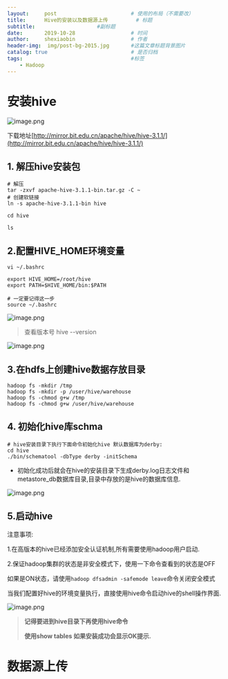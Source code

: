 ```yaml
---
layout:     post   				        # 使用的布局（不需要改）
title:      Hive的安装以及数据源上传 		   # 标题 
subtitle:                    #副标题
date:       2019-10-28 				    # 时间
author:     shexiaobin 				    # 作者
header-img:  img/post-bg-2015.jpg     	#这篇文章标题背景图片
catalog: true 						    # 是否归档
tags:								    #标签
    - Hadoop
---
```





# 安装hive

![image.png](https://cdn.nlark.com/yuque/0/2019/png/288250/1572196679432-a6ab26a3-79b7-4629-adce-58737738603d.png)

下载地址[http://mirror.bit.edu.cn/apache/hive/hive-3.1.1/](http://mirror.bit.edu.cn/apache/hive/hive-3.1.1/)

## 1. 解压hive安装包

```mysql
# 解压
tar -zxvf apache-hive-3.1.1-bin.tar.gz -C ~
# 创建软链接
ln -s apache-hive-3.1.1-bin hive

cd hive

ls
```

## 2.配置HIVE_HOME环境变量

```mysql
vi ~/.bashrc

export HIVE_HOME=/root/hive
export PATH=$HIVE_HOME/bin:$PATH

# 一定要记得这一步
source ~/.bashrc
```

![image.png](https://cdn.nlark.com/yuque/0/2019/png/288250/1572197004935-b26fb1ad-499e-47cd-adb0-d2aa8b80e966.png)



> 查看版本号 hive --version

![image.png](https://cdn.nlark.com/yuque/0/2019/png/288250/1572197087459-85b46fa9-051c-402e-ba19-d164e3dbde1e.png)

## 3.在hdfs上创建hive数据存放目录

```shell
hadoop fs -mkdir /tmp
hadoop fs -mkdir -p /user/hive/warehouse
hadoop fs -chmod g+w /tmp
hadoop fs -chmod g+w /user/hive/warehouse
```

## 4. 初始化hive库schma

```shell
# hive安装目录下执行下面命令初始化hive 默认数据库为derby:
cd hive
./bin/schematool -dbType derby -initSchema
```

- 初始化成功后就会在hive的安装目录下生成derby.log日志文件和metastore_db数据库目录,目录中存放的是hive的数据库信息.

![image.png](https://cdn.nlark.com/yuque/0/2019/png/288250/1572197281718-b604beb8-8f08-4e66-93d1-d6e3f79e4986.png)

## 5.启动hive

注意事项:

1.在高版本的hive已经添加安全认证机制,所有需要使用hadoop用户启动.

2.保证hadoop集群的状态是非安全模式下，使用一下命令查看到的状态是OFF

如果是ON状态，请使用``hadoop dfsadmin -safemode leave``命令关闭安全模式

当我们配置好hive的环境变量执行，直接使用hive命令启动hive的shell操作界面.

![image.png](https://cdn.nlark.com/yuque/0/2019/png/288250/1572197482802-7f089d75-c558-4528-93c9-2a429794dcb1.png)

>  **记得要进到hive目录下再使用hive命令** 
>
>  **使用show tables 如果安装成功会显示OK提示.** 

# 数据源上传



